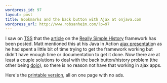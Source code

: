 ```yaml
--- 
wordpress_id: 97
layout: post
title: Bookmarks and the back button with Ajax at onjava.com
wordpress_url: http://www.robsanheim.com/?p=97
---
```

I saw on <a href="http://www.theserverside.com">TSS</a> that the <a href="http://www.onjava.com/pub/a/onjava/2005/10/26/ajax-handling-bookmarks-and-back-button.html">article</a>  on the <a href="http://codinginparadise.org/projects/dhtml_history/README.html">Really Simple History</a> framework has been posted.  Matt mentioned this at his Java In Action <a href="http://raibledesigns.com/page/rd?entry=java_in_action_presentations_and">ajax presentatio</a>n as he had spent a little bit of time trying to get the framework working but didn't have enough time or documentation to get it done.  Now there are at least a couple solutions to deal with the back button/history problem (the other being <a href="http://dojotoolkit.com/">dojo</a>), so there is no reason not have that working in ajax apps.

Here's the <a href="http://www.onjava.com/lpt/a/6293">printable version</a>, all on one page with no ads.
